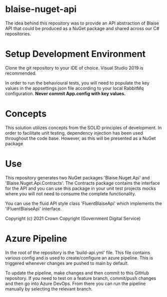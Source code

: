# blaise-nuget-api

The idea behind this repository was to provide an API abstraction of Blaise API that could be produced as a NuGet package and shared across our C# repositories.

# Setup Development Environment

Clone the git repository to your IDE of choice. Visual Studio 2019 is recommended.

In order to run the behavioural tests, you will need to populate the key values in the appsettings.json file according to your local RabbitMq configuration. **Never commit App.config with key values.**

# Concepts

This solution utilizes concepts from the SOLID principles of development. In order to facilitate unit testing, dependency injection has been used throughout the code base. However, as this will be presented as a NuGet package 
  
# Use

This repository generates two NuGet packages 'Blaise.Nuget.Api' and 'Blaise.Nuget.Api.Contracts'. The Contracts package contains the interface for the API and you can use this package in your unit test projects 
mocks where you will not need to consume the complete functionality. 

You can use the fluid API style class 'FluentBlaiseApi' which implements the 'IFluentBlaiseApi' interface.
		
Copyright (c) 2021 Crown Copyright (Government Digital Service)		

# Azure Pipeline

In the root of the repository is the 'build-api.yml' file. This file contains various config and is used to create/configure an azure pipeline. This is triggered whenever changes are pushed to main by default.

To update the pipeline, make changes and then commit to this GitHub repository. If you need to test on a feature branch, commit/push changes and then go into Azure DevOps. From there you can run the pipeline manually by selecting the relevant branch. 